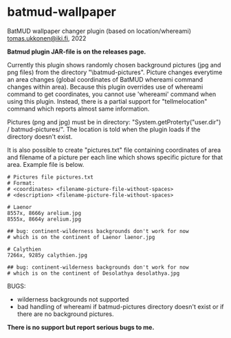 # batmud-wallpaper
BatMUD wallpaper changer plugin (based on location/whereami)
tomas.ukkonen@iki.fi, 2022

**Batmud plugin JAR-file is on the releases page.**

Currently this plugin shows randomly chosen background pictures (jpg and png files) from the directory "<path>\batmud-pictures\".
Picture changes everytime an area changes (global coordinates of BatMUD whereami command changes within area).
Because this plugin overrides use of whereami command to get coordinates, you cannot use 'whereami' command when using this plugin. Instead, there is a partial support for "tellmelocation" command which reports almost same information.

Pictures (png and jpg) must be in directory: "System.getProterty("user.dir") / batmud-pictures/". The location is told when the plugin loads if the directory doesn't exist.

It is also possible to create "pictures.txt" file containing coordinates of area and filename of a picture per each line which shows specific picture for that area. Example file is below. 

```
# Pictures file pictures.txt
# Format:
# <coordinates> <filename-picture-file-without-spaces>
# <description> <filename-picture-file-without-spaces>

# Laenor 
8557x, 8666y arelium.jpg
8555x, 8664y arelium.jpg

## bug: continent-wilderness backgrounds don't work for now
# which is on the continent of Laenor laenor.jpg

# Calythien
7266x, 9285y calythien.jpg

## bug: continent-wilderness backgrounds don't work for now
# which is on the continent of Desolathya desolathya.jpg
```

BUGS:

- wilderness backgrounds not supported
- bad handling of whereami if batmud-pictures directory doesn't exist or if there are no background pictures.

**There is no support but report serious bugs to me.**
